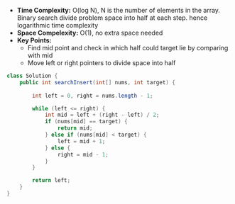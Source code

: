 - **Time Complexity:** O(log N), N is the number of elements in the array. Binary search divide problem space into half at each step. hence logarithmic time complexity
- **Space Compelexity:** O(1), no extra space needed
- **Key Points:**
    - Find mid point and check in which half could target lie by comparing with mid
    - Move left or right pointers to divide space into half

```java
class Solution {
    public int searchInsert(int[] nums, int target) {
        
        int left = 0, right = nums.length - 1;    

        while (left <= right) {
            int mid = left + (right - left) / 2;
            if (nums[mid] == target) {
                return mid;
            } else if (nums[mid] < target) {
                left = mid + 1;
            } else {
                right = mid - 1;
            }
        }

        return left;
    }
}
```